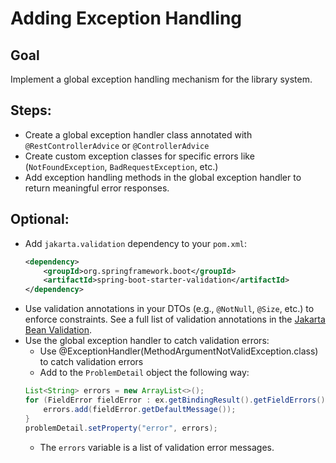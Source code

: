 # Adding Exception Handling

## Goal
Implement a global exception handling mechanism for the library system.

## Steps:
- Create a global exception handler class annotated with `@RestControllerAdvice` or `@ControllerAdvice`
- Create custom exception classes for specific errors like (`NotFoundException`, `BadRequestException`, etc.)
- Add exception handling methods in the global exception handler to return meaningful error responses.

## Optional:
- Add `jakarta.validation` dependency to your `pom.xml`:
    ```xml
    <dependency>
        <groupId>org.springframework.boot</groupId>
        <artifactId>spring-boot-starter-validation</artifactId>
    </dependency>
    ```
- Use validation annotations in your DTOs (e.g., `@NotNull`, `@Size`, etc.) to enforce constraints. See a full list of validation annotations in the [Jakarta Bean Validation](https://www.baeldung.com/java-validation).
- Use the global exception handler to catch validation errors:
    - Use @ExceptionHandler(MethodArgumentNotValidException.class) to catch validation errors
    - Add to the `ProblemDetail` object the following way: 
    ```java
    List<String> errors = new ArrayList<>();
    for (FieldError fieldError : ex.getBindingResult().getFieldErrors()) {
        errors.add(fieldError.getDefaultMessage());
    }
    problemDetail.setProperty("error", errors);
    ```
    - The `errors` variable is a list of validation error messages.